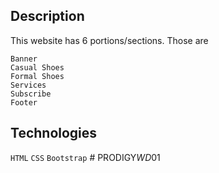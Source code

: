 ## Description

This website has 6 portions/sections. Those are

```
Banner
Casual Shoes
Formal Shoes
Services
Subscribe
Footer
```

## Technologies

`HTML` `CSS` `Bootstrap`
#   P R O D I G Y _ W D _ 0 1  
 